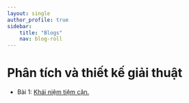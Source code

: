 ```yaml
---
layout: single
author_profile: true
sidebar:
    title: "Blogs"
    nav: blog-roll
---
```


# Phân tích và thiết kế giải thuật
* Bài 1: [Khái niệm tiệm cận.](/Kha-i-nie-m-tie-m-ca-n/)
